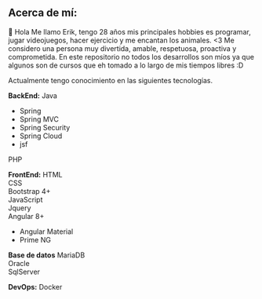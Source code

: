 ## Acerca de mí:
👋 Hola  Me llamo Erik, tengo 28 años mis principales hobbies es programar, jugar videojuegos, hacer ejercicio y me encantan los animales. <3 
Me considero una persona muy divertida, amable, respetuosa, proactiva y comprometida.
En este repositorio no todos los desarrollos son míos ya que algunos son de cursos que eh tomado a lo largo de mis tiempos libres :D  

Actualmente tengo conocimiento en las siguientes tecnologías.  

**BackEnd:**
Java 
- Spring
- Spring MVC
- Spring Security 
- Spring Cloud
- jsf  
  
  
PHP

**FrontEnd:**
HTML  
CSS  
Bootstrap 4+  
JavaScript  
Jquery  
Angular 8+
- Angular Material
- Prime NG
  
  
**Base de datos**
MariaDB  
Oracle  
SqlServer  
  
  
**DevOps:**
  Docker

<!---
erikskate/erikskate is a ✨ special ✨ repository because its `README.md` (this file) appears on your GitHub profile.
You can click the Preview link to take a look at your changes.
--->
